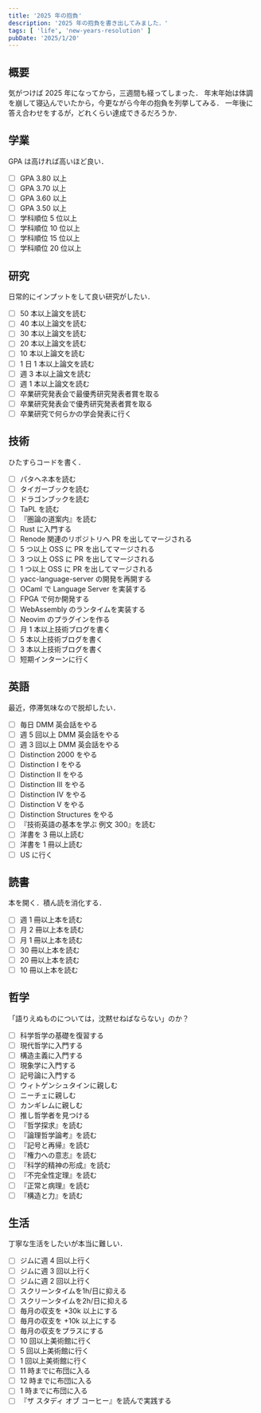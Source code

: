 ```yaml
---
title: '2025 年の抱負'
description: '2025 年の抱負を書き出してみました．'
tags: [ 'life', 'new-years-resolution' ]
pubDate: '2025/1/20'
---
```


## 概要

気がつけば 2025 年になってから，三週間も経ってしまった．
年末年始は体調を崩して寝込んでいたから，今更ながら今年の抱負を列挙してみる．
一年後に答え合わせをするが，どれくらい達成できるだろうか．

## 学業

GPA は高ければ高いほど良い．

- [ ] GPA 3.80 以上
- [ ] GPA 3.70 以上
- [ ] GPA 3.60 以上
- [ ] GPA 3.50 以上
- [ ] 学科順位 5 位以上
- [ ] 学科順位 10 位以上
- [ ] 学科順位 15 位以上
- [ ] 学科順位 20 位以上

## 研究

日常的にインプットをして良い研究がしたい．

- [ ] 50 本以上論文を読む
- [ ] 40 本以上論文を読む
- [ ] 30 本以上論文を読む
- [ ] 20 本以上論文を読む
- [ ] 10 本以上論文を読む
- [ ] 1 日 1 本以上論文を読む
- [ ] 週 3 本以上論文を読む
- [ ] 週 1 本以上論文を読む
- [ ] 卒業研究発表会で最優秀研究発表者賞を取る
- [ ] 卒業研究発表会で優秀研究発表者賞を取る
- [ ] 卒業研究で何らかの学会発表に行く

## 技術

ひたすらコードを書く．

- [ ] パタヘネ本を読む
- [ ] タイガーブックを読む
- [ ] ドラゴンブックを読む
- [ ] TaPL を読む
- [ ] 『圏論の道案内』を読む
- [ ] Rust に入門する
- [ ] Renode 関連のリポジトリへ PR を出してマージされる
- [ ] 5 つ以上 OSS に PR を出してマージされる
- [ ] 3 つ以上 OSS に PR を出してマージされる
- [ ] 1 つ以上 OSS に PR を出してマージされる
- [ ] yacc-language-server の開発を再開する
- [ ] OCaml で Language Server を実装する
- [ ] FPGA で何か開発する
- [ ] WebAssembly のランタイムを実装する
- [ ] Neovim のプラグインを作る
- [ ] 月 1 本以上技術ブログを書く
- [ ] 5 本以上技術ブログを書く
- [ ] 3 本以上技術ブログを書く
- [ ] 短期インターンに行く

## 英語

最近，停滞気味なので脱却したい．

- [ ] 毎日 DMM 英会話をやる
- [ ] 週 5 回以上 DMM 英会話をやる
- [ ] 週 3 回以上 DMM 英会話をやる
- [ ] Distinction 2000 をやる
- [ ] Distinction I をやる
- [ ] Distinction II をやる
- [ ] Distinction III をやる
- [ ] Distinction IV をやる
- [ ] Distinction V をやる
- [ ] Distinction Structures をやる
- [ ] 『技術英語の基本を学ぶ 例文 300』を読む
- [ ] 洋書を 3 冊以上読む
- [ ] 洋書を 1 冊以上読む
- [ ] US に行く

## 読書

本を開く．積ん読を消化する．

- [ ] 週 1 冊以上本を読む
- [ ] 月 2 冊以上本を読む
- [ ] 月 1 冊以上本を読む
- [ ] 30 冊以上本を読む
- [ ] 20 冊以上本を読む
- [ ] 10 冊以上本を読む

## 哲学

「語りえぬものについては，沈黙せねばならない」のか？

- [ ] 科学哲学の基礎を復習する
- [ ] 現代哲学に入門する
- [ ] 構造主義に入門する
- [ ] 現象学に入門する
- [ ] 記号論に入門する
- [ ] ウィトゲンシュタインに親しむ
- [ ] ニーチェに親しむ
- [ ] カンギレムに親しむ
- [ ] 推し哲学者を見つける
- [ ] 『哲学探求』を読む
- [ ] 『論理哲学論考』を読む
- [ ] 『記号と再帰』を読む
- [ ] 『権力への意志』を読む
- [ ] 『科学的精神の形成』を読む
- [ ] 『不完全性定理』を読む
- [ ] 『正常と病理』を読む
- [ ] 『構造と力』を読む

## 生活

丁寧な生活をしたいが本当に難しい．

- [ ] ジムに週 4 回以上行く
- [ ] ジムに週 3 回以上行く
- [ ] ジムに週 2 回以上行く
- [ ] スクリーンタイムを1h/日に抑える
- [ ] スクリーンタイムを2h/日に抑える
- [ ] 毎月の収支を +30k 以上にする
- [ ] 毎月の収支を +10k 以上にする
- [ ] 毎月の収支をプラスにする
- [ ] 10 回以上美術館に行く
- [ ] 5 回以上美術館に行く
- [ ] 1 回以上美術館に行く
- [ ] 11 時までに布団に入る
- [ ] 12 時までに布団に入る
- [ ] 1 時までに布団に入る
- [ ] 『ザ スタディ オブ コーヒー』を読んで実践する
